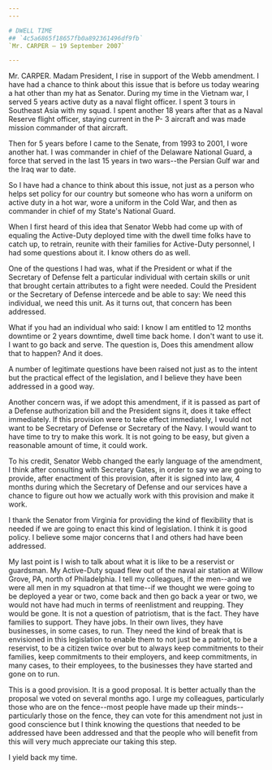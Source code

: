 ```yaml
---
---

# DWELL TIME
## `4c5a6865f18657fb0a892361496df9fb`
`Mr. CARPER — 19 September 2007`

---
```



Mr. CARPER. Madam President, I rise in support of the Webb amendment. 
I have had a chance to think about this issue that is before us today 
wearing a hat other than my hat as Senator. During my time in the 
Vietnam war, I served 5 years active duty as a naval flight officer. I 
spent 3 tours in Southeast Asia with my squad. I spent another 18 years 
after that as a Naval Reserve flight officer, staying current in the P-
3 aircraft and was made mission commander of that aircraft.

Then for 5 years before I came to the Senate, from 1993 to 2001, I 
wore another hat. I was commander in chief of the Delaware National 
Guard, a force that served in the last 15 years in two wars--the 
Persian Gulf war and the Iraq war to date.

So I have had a chance to think about this issue, not just as a 
person who helps set policy for our country but someone who has worn a 
uniform on active duty in a hot war, wore a uniform in the Cold War, 
and then as commander in chief of my State's National Guard.

When I first heard of this idea that Senator Webb had come up with of 
equaling the Active-Duty deployed time with the dwell time folks have 
to catch up, to retrain, reunite with their families for Active-Duty 
personnel, I had some questions about it. I know others do as well.

One of the questions I had was, what if the President or what if the 
Secretary of Defense felt a particular individual with certain skills 
or unit that brought certain attributes to a fight were needed. Could 
the President or the Secretary of Defense intercede and be able to say: 
We need this individual, we need this unit. As it turns out, that 
concern has been addressed.

What if you had an individual who said: I know I am entitled to 12 
months downtime or 2 years downtime, dwell time back home. I don't want 
to use it. I want to go back and serve. The question is, Does this 
amendment allow that to happen? And it does.

A number of legitimate questions have been raised not just as to the 
intent but the practical effect of the legislation, and I believe they 
have been addressed in a good way.

Another concern was, if we adopt this amendment, if it is passed as 
part of a Defense authorization bill and the President signs it, does 
it take effect immediately. If this provision were to take effect 
immediately, I would not want to be Secretary of Defense or Secretary 
of the Navy. I would want to have time to try to make this work. It is 
not going to be easy, but given a reasonable amount of time, it could 
work.

To his credit, Senator Webb changed the early language of the 
amendment, I think after consulting with Secretary Gates, in order to 
say we are going to provide, after enactment of this provision, after 
it is signed into law, 4 months during which the Secretary of Defense 
and our services have a chance to figure out how we actually work with 
this provision and make it work.

I thank the Senator from Virginia for providing the kind of 
flexibility that is needed if we are going to enact this kind of 
legislation. I think it is good policy. I believe some major concerns 
that I and others had have been addressed.

My last point is I wish to talk about what it is like to be a 
reservist or guardsman. My Active-Duty squad flew out of the naval air 
station at Willow Grove, PA, north of Philadelphia. I tell my 
colleagues, if the men--and we were all men in my squadron at that 
time--if we thought we were going to be deployed a year or two, come 
back and then go back a year or two, we would not have had much in 
terms of reenlistment and reupping. They would be gone. It is not a 
question of patriotism, that is the fact. They have families to 
support. They have jobs. In their own lives, they have businesses, in 
some cases, to run. They need the kind of break that is envisioned in 
this legislation to enable them to not just be a patriot, to be a 
reservist, to be a citizen twice over but to always keep commitments to 
their families, keep commitments to their employers, and keep 
commitments, in many cases, to their employees, to the businesses they 
have started and gone on to run.

This is a good provision. It is a good proposal. It is better 
actually than the proposal we voted on several months ago. I urge my 
colleagues, particularly those who are on the fence--most people have 
made up their minds--particularly those on the fence, they can vote for 
this amendment not just in good conscience but I think knowing the 
questions that needed to be addressed have been addressed and that the 
people who will benefit from this will very much appreciate our taking 
this step.

I yield back my time.
